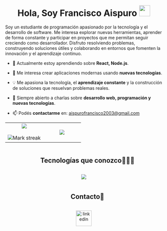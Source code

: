 <h1 align="center">Hola, Soy Francisco Aispuro <img src="https://media.giphy.com/media/hvRJCLFzcasrR4ia7z/giphy.gif" width="35"></h1>


Soy un estudiante de programación apasionado por la tecnología y el desarrollo de software. Me interesa explorar nuevas herramientas, aprender de forma constante y participar en proyectos que me permitan seguir creciendo como desarrollador. Disfruto resolviendo problemas, construyendo soluciones útiles y colaborando en entornos que fomenten la innovación y el aprendizaje continuo.


 - 🔭 Actualmente estoy aprendiendo sobre **React, Node.js**.

 - 🌱 Me interesa crear aplicaciones modernas usando **nuevas tecnologías**.

 - 💡 Me apasiona la tecnología, el **aprendizaje constante** y la construcción de soluciones que resuelvan problemas reales.

 - 💬 Siempre abierto a charlas sobre **desarrollo web, programación y nuevas tecnologías**.
   
 - 📫 Podés **contactarme** en: [aispurofrancisco2003@gmail.com](mailto:aispurofrancisco2003@gmail.com)


<p align="center">

<table align="center">
<tr border="none">
<td width="50%" align="center">
  
  <img  align="center"  src="https://github-readme-stats.vercel.app/api?username=faispuro&theme=dark&show_icons=true&count_private=true" />
  <br></br>
  <img  title="🔥 Get streak stats for your profile at git.io/streak-stats" alt="Mark streak" src="https://github-readme-streak-stats.herokuapp.com/?user=faispuro&theme=dark&hide_border=false" /> 
</td>

<td width="50%" align="center">

  <img  align="center"  src="https://github-readme-stats.anuraghazra1.vercel.app/api/top-langs/?username=faispuro&theme=dark&hide_border=false&no-bg=true&no-frame=true&langs_count=10"/>
  
  </td>
</tr>
</table>

<div id="user-content-toc">
  <ul align="center">
    <summary><h2 style="display: inline-block">Tecnologías que conozco👨🏻‍💻</h2></summary>
  </ul>
</div>
<p align="center">
  <a href="https://skillicons.dev">
    <img src="https://skillicons.dev/icons?i=html,css,js,express,nodejs,github,mongodb,mysql,postman,py,react,vscode" />
  </a>
</p>
<div id="user-content-toc">
  <ul align="center">
    <summary><h2 style="display: inline-block">Contacto🤝</h2></summary>
  </ul>
</div>
<p align="center">
<a href="https://www.linkedin.com/in/francisco-aispuro-95409827a/" target="blank"><img align="center" src="https://user-images.githubusercontent.com/88904952/234979284-68c11d7f-1acc-4f0c-ac78-044e1037d7b0.png" alt="linkedin" height="50" width="50" /></a>


